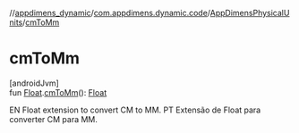//[appdimens_dynamic](../../../README.md)/[com.appdimens.dynamic.code](../README.md)/[AppDimensPhysicalUnits](README.md)/[cmToMm](cm-to-mm.md)

# cmToMm

[androidJvm]\
fun [Float](https://kotlinlang.org/api/core/kotlin-stdlib/kotlin/-float/index.html).[cmToMm](cm-to-mm.md)(): [Float](https://kotlinlang.org/api/core/kotlin-stdlib/kotlin/-float/index.html)

EN Float extension to convert CM to MM. PT Extensão de Float para converter CM para MM.